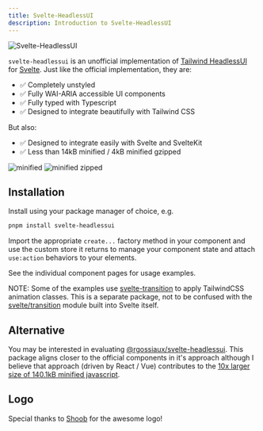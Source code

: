 ```yaml
---
title: Svelte-HeadlessUI
description: Introduction to Svelte-HeadlessUI
---
```


![Svelte-HeadlessUI](./logo.svg)

`svelte-headlessui` is an unofficial implementation of [Tailwind HeadlessUI](https://headlessui.com/) for [Svelte](https://svelte.dev/). Just like the official implementation, they are:

- ✅ Completely unstyled
- ✅ Fully WAI-ARIA accessible UI components
- ✅ Fully typed with Typescript
- ✅ Designed to integrate beautifully with Tailwind CSS

But also:

- ✅ Designed to integrate easily with Svelte and SvelteKit
- ✅ Less than 14kB minified / 4kB minified gzipped

![minified](https://img.shields.io/bundlephobia/min/svelte-headlessui/0.0.25?style=for-the-badge)
![minified zipped](https://img.shields.io/bundlephobia/minzip/svelte-headlessui/0.0.25?style=for-the-badge)

## Installation

Install using your package manager of choice, e.g.

```bash
pnpm install svelte-headlessui
```

Import the appropriate `create...` factory method in your component and use the custom store it returns to manage your component state and attach `use:action` behaviors to your elements.

See the individual component pages for usage examples.

NOTE: Some of the examples use [svelte-transition](https://www.npmjs.com/package/svelte-transition) to apply TailwindCSS animation classes. This is a separate package, not to be confused with the [svelte/transition](https://svelte.dev/docs#run-time-svelte-transition) module built into Svelte itself.

## Alternative

You may be interested in evaluating [@rgossiaux/svelte-headlessui](https://svelte-headlessui.goss.io). This package aligns closer to the official components in it's approach although I believe that approach (driven by React / Vue) contributes to the [10x larger size of 140.1kB minified javascript](https://bundlephobia.com/package/@rgossiaux/svelte-headlessui@2.0.0).

## Logo

Special thanks to [Shoob](https://github.com/hshoob) for the awesome logo!
